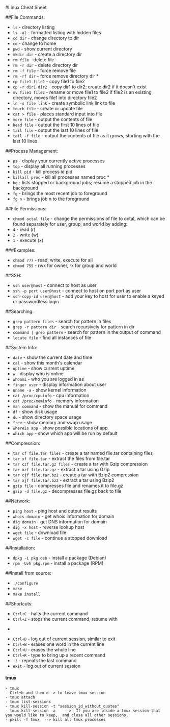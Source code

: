 #Linux Cheat Sheet

##File Commands:
- ```ls``` - directory listing
- ```ls -al``` - formatted listing with hidden files
- ```cd dir``` - change directory to dir
- ```cd``` - change to home
- ```pwd``` - show current directory
- ```mkdir dir``` - create a directory dir
- ```rm file``` - delete file
- ```rm -r dir``` - delete directory dir
- ```rm -f file``` - force remove file
- ```rm -rf dir``` - force remove directory dir *
- ```cp file1 file2``` - copy file1 to file2
- ```cp -r dir1 dir2``` - copy dir1 to dir2; create dir2 if it doesn't exist
- ```mv file1 file2``` - rename or move file1 to file2 if file2 is an existing directory, moves file1 into directory file2
- ```ln -s file link``` - create symbolic link link to file
- ```touch file``` - create or update file
- ```cat > file``` - places standard input into file
- ```more file``` - output the contents of file
- ```head file``` - output the first 10 lines of file
- ```tail file``` - output the last 10 lines of file
- ```tail -f file``` - output the contents of file as it grows, starting with the last 10 lines 

##Process Management:
- ```ps``` - display your currently active processes
- ```top``` - display all running processes
- ```kill pid``` - kill process id pid
- ```killall proc``` - kill all processes named proc *
- ```bg``` - lists stopped or background jobs; resume a stopped job in the background
- ```fg``` - brings the most recent job to foreground
- ```fg n``` - brings job n to the foreground

##File Permissions:
- ```chmod octal file``` - change the permissions of file to octal, which can be found separately for user, group, and world by adding:
- ```4``` - read (r)
- ```2``` - write (w)
- ```1``` - execute (x)

###Examples:
- ```chmod 777``` - read, write, execute for all
- ```chmod 755``` - rwx for owner, rx for group and world

##SSH: 
- ```ssh user@host``` - connect to host as user
- ```ssh -p port user@host``` - connect to host on port port as user
- ```ssh-copy-id user@host``` - add your key to host for user to enable a keyed or passwordless login

##Searching:
- ```grep pattern files``` - search for pattern in files
- ```grep -r pattern dir``` - search recursively for pattern in dir
- ```command | grep pattern``` - search for pattern in the output of command
- ```locate file``` - find all instances of file
 
##System Info:
- ```date``` - show the current date and time
- ```cal``` - show this month's calendar
- ```uptime``` - show current uptime
- ```w``` - display who is online
- ```whoami``` - who you are logged in as
- ```finger user``` - display information about user
- ```uname -a``` - show kernel information
- ```cat /proc/cpuinfo``` - cpu information
- ```cat /proc/meminfo``` - memory information
- ```man command``` - show the manual for command
- ```df``` - show disk usage
- ```du``` - show directory space usage
- ```free``` - show memory and swap usage
- ```whereis app``` - show possible locations of app
- ```which app``` - show which app will be run by default

##Compression:
- ```tar cf file.tar files``` - create a tar named file.tar containing files
- ```tar xf file.tar``` - extract the files from file.tar
- ```tar czf file.tar.gz files``` - create a tar with Gzip compression
- ```tar xzf file.tar.gz``` - extract a tar using Gzip
- ```tar cjf file.tar.bz2``` - create a tar with Bzip2 compression
- ```tar xjf file.tar.bz2``` - extract a tar using Bzip2
- ```gzip file``` - compresses file and renames it to file.gz
- ```gzip -d file.gz``` - decompresses file.gz back to file

##Network:
- ```ping host``` - ping host and output results
- ```whois domain``` - get whois information for domain
- ```dig domain``` - get DNS information for domain
- ```dig -x host``` - reverse lookup host
- ```wget file``` - download file
- ```wget -c file``` - continue a stopped download

##Installation:
- ```dpkg -i pkg.deb``` - install a package (Debian)
- ```rpm -Uvh pkg.rpm``` - install a package (RPM)

##Install from source:
- ```./configure```
- ```make```
- ```make install```

##Shortcuts:
- ```Ctrl+C``` - halts the current command
- ```Ctrl+Z``` - stops the current command, resume with
- ```fg in the foreground or bg in the background
- ```Ctrl+D``` - log out of current session, similar to exit
- ```Ctrl+W``` - erases one word in the current line
- ```Ctrl+U``` - erases the whole line
- ```Ctrl+R``` - type to bring up a recent command
- ```!!``` - repeats the last command
- ```exit``` - log out of current session


#### tmux
```
- tmux
- Ctrl+b and then d -> to leave tmux session
- tmux attach
- tmux list-sessions
- tmux kill-session -t "session_id_without_quotes"
- tmux kill-session -a    -->  If you are inside a tmux session that you would like to keep,  and close all other sessions.
- pkill -f tmux  --> kill all tmux processes 
```
